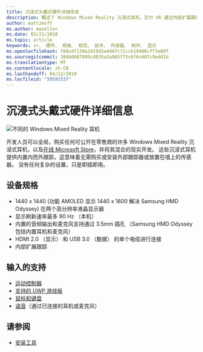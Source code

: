 ```yaml
---
title: 沉浸式头戴式硬件详细信息
description: 概述了 Windows Mixed Reality 沉浸式耳机，交付 VR 通过内部扩展跟踪 （无需外部设置） 的规范。
author: mattzmsft
ms.author: mazeller
ms.date: 03/21/2018
ms.topic: article
keywords: vr、 硬件、 规格、 规范、 技术、 传感器、 制作、 显示
ms.openlocfilehash: f68cdf130a2d19d3a4d47c71ccb19406cff3e60f
ms.sourcegitcommit: 384b0087899cd835a3a965f75c6f6c607c9edd1b
ms.translationtype: MT
ms.contentlocale: zh-CN
ms.lasthandoff: 04/12/2019
ms.locfileid: "59591537"
---
```

# <a name="immersive-headset-hardware-details"></a>沉浸式头戴式硬件详细信息

![不同的 Windows Mixed Reality 耳机](images/MR-headsets.png)

开发人员可以全局，购买任何可公开在零售商的许多 Windows Mixed Reality 沉浸式耳机，以及[在线 Microsoft Store](https://www.microsoft.com/store/collections/VRandMixedrealityheadsets)，并将其混合的现实开发。 这些沉浸式耳机提供内置内而外跟踪，这意味着无需购买或安装外部跟踪器或放置在墙上的传感器。 没有任何复杂的设置，只是即插即用。

## <a name="device-specifications"></a>设备规格
* 1440 x 1440 (功能 AMOLED 显示 1440 x 1600 解决 Samsung HMD Odyssey) 在两个高分辨率液晶显示器
* 显示刷新速率最多 90 Hz （本机）
* 内置的音频输出和麦克风支持通过 3.5mm 插孔 （Samsung HMD Odyssey 包括内置耳机和麦克风）
* HDMI 2.0 （显示） 和 USB 3.0 （数据） 的单个电缆进行连接
* 内部扩展跟踪

## <a name="input-support"></a>输入的支持
* [运动控制器](motion-controllers.md)
* [支持的 UWP 游戏板](hardware-accessories.md)
* [鼠标和键盘](hardware-accessories.md)
* [语音](voice-input.md)（通过已连接的耳机或麦克风）

## <a name="see-also"></a>请参阅
* [安装工具](install-the-tools.md)
